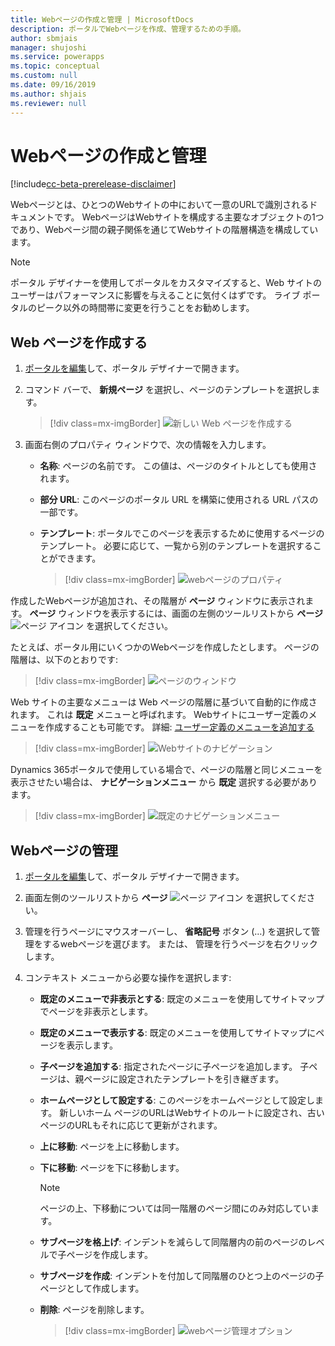 ```yaml
---
title: Webページの作成と管理 | MicrosoftDocs
description: ポータルでWebページを作成、管理するための手順。
author: sbmjais
manager: shujoshi
ms.service: powerapps
ms.topic: conceptual
ms.custom: null
ms.date: 09/16/2019
ms.author: shjais
ms.reviewer: null
---
```


# <a name="create-and-manage-webpages"></a>Webページの作成と管理

[!include[cc-beta-prerelease-disclaimer](../../includes/cc-beta-prerelease-disclaimer.md)]

Webページとは、ひとつのWebサイトの中において一意のURLで識別されるドキュメントです。 WebページはWebサイトを構成する主要なオブジェクトの1つであり、Webページ間の親子関係を通じてWebサイトの階層構造を構成しています。

> [!NOTE]
> ポータル デザイナーを使用してポータルをカスタマイズすると、Web サイトのユーザーはパフォーマンスに影響を与えることに気付くはずです。 ライブ ポータルのピーク以外の時間帯に変更を行うことをお勧めします。

## <a name="create-webpage"></a>Web ページを作成する

1.  [ポータルを編集](manage-existing-portals.md#edit)して、ポータル デザイナーで開きます。  

2.  コマンド バーで、 **新規ページ** を選択し、ページのテンプレートを選択します。

    > [!div class=mx-imgBorder]
    > ![新しい Web ページを作成する](media/create-webpage.png "新しい Web ページを作成する")

3.  画面右側のプロパティ ウィンドウで、次の情報を入力します。

    - **名称**: ページの名前です。 この値は、ページのタイトルとしても使用されます。

    - **部分 URL**: このページのポータル URL を構築に使用される URL パスの一部です。

    - **テンプレート**: ポータルでこのページを表示するために使用するページのテンプレート。 必要に応じて、一覧から別のテンプレートを選択することができます。

        > [!div class=mx-imgBorder]
        > ![webページのプロパティ](media/webpage-props.png "webページのプロパティ")

作成したWebページが追加され、その階層が **ページ** ウィンドウに表示されます。 **ページ** ウィンドウを表示するには、画面の左側のツールリストから **ページ** ![ページ アイコン](media/pages-icon.png "ページ アイコン") を選択してください。  

たとえば、ポータル用にいくつかのWebページを作成したとします。 ページの階層は、以下のとおりです:

> [!div class=mx-imgBorder]
> ![ページのウィンドウ](media/pages-pane.png "ページのウィンドウ")  

Web サイトの主要なメニューは Web ページの階層に基づいて自動的に作成されます。 これは **既定** メニューと呼ばれます。 Webサイトにユーザー定義のメニューを作成することも可能です。 詳細: [ユーザー定義のメニューを追加する](compose-page.md#add-a-custom-menu)

> [!div class=mx-imgBorder]
> ![Webサイトのナビゲーション](media/website-navigation.png "Webサイトのナビゲーション")

Dynamics 365ポータルで使用している場合で、ページの階層と同じメニューを表示させたい場合は、 **ナビゲーションメニュー** から **既定** 選択する必要があります。

> [!div class=mx-imgBorder]
> ![既定のナビゲーションメニュー](media/navigation-menu-default.png "既定のナビゲーションメニュー")

## <a name="manage-webpage"></a>Webページの管理

1.  [ポータルを編集](manage-existing-portals.md#edit)して、ポータル デザイナーで開きます。  

2.  画面左側のツールリストから **ページ** ![ページ アイコン](media/pages-icon.png "ページ アイコン") を選択してください。  

3.  管理を行うページにマウスオーバーし、 **省略記号** ボタン (…) を選択して管理をするwebページを選びます。 または、 管理を行うページを右クリックします。

4.  コンテキスト メニューから必要な操作を選択します:

    - **既定のメニューで非表示とする**: 既定のメニューを使用してサイトマップでページを非表示とします。

    - **既定のメニューで表示する**: 既定のメニューを使用してサイトマップにページを表示します。

    - **子ページを追加する**: 指定されたページに子ページを追加します。 子ページは、親ページに設定されたテンプレートを引き継ぎます。

    - **ホームページとして設定する**: このページをホームページとして設定します。 新しいホーム ページのURLはWebサイトのルートに設定され、古いページのURLもそれに応じて更新がされます。

    - **上に移動**: ページを上に移動します。

    - **下に移動**: ページを下に移動します。

        > [!NOTE]
        > ページの上、下移動については同一階層のページ間にのみ対応しています。

    - **サブページを格上げ**: インデントを減らして同階層内の前のページのレベルで子ページを作成します。

    - **サブページを作成**: インデントを付加して同階層のひとつ上のページの子ページとして作成します。

    - **削除**: ページを削除します。

        > [!div class=mx-imgBorder]
        > ![webページ管理オプション](media/webpage-manage-options.png "webページ管理オプション")  





